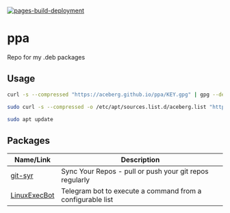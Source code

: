 [![pages-build-deployment](https://github.com/aceberg/ppa/actions/workflows/pages/pages-build-deployment/badge.svg)](https://github.com/aceberg/ppa/actions/workflows/pages/pages-build-deployment)

# ppa
Repo for my .deb packages


## Usage
```sh
curl -s --compressed "https://aceberg.github.io/ppa/KEY.gpg" | gpg --dearmor | sudo tee /etc/apt/trusted.gpg.d/aceberg.gpg
```
```sh
sudo curl -s --compressed -o /etc/apt/sources.list.d/aceberg.list "https://aceberg.github.io/ppa/aceberg.list"
```
```sh
sudo apt update
```

## Packages
| Name/Link | Description |
| ---- | ---- |
| [git-syr](https://github.com/aceberg/git-syr) | Sync Your Repos - pull or push your git repos regularly |
| [LinuxExecBot](https://github.com/aceberg/LinuxExecBot) | Telegram bot to execute a command from a configurable list |